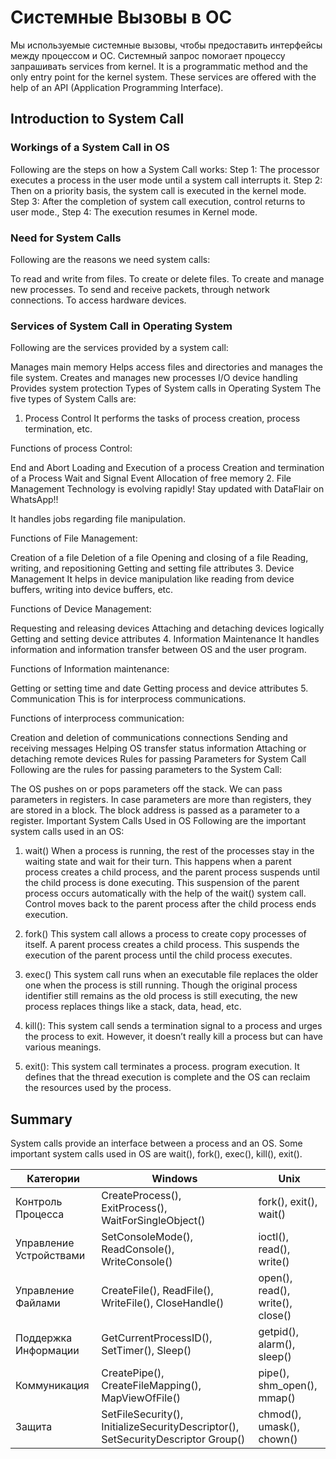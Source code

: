 # Системные Вызовы в ОС

Мы используемые системные вызовы, чтобы предоставить интерфейсы между процессом и ОС.
Системный запрос помогает процессу запрашивать services from kernel. It is a programmatic method and the only entry point for the kernel system. These services are offered with the help of an API (Application Programming Interface).

## Introduction to System Call

### Workings of a System Call in OS
Following are the steps on how a System Call works:
Step 1: The processor executes a process in the user mode until a system call interrupts it.
Step 2: Then on a priority basis, the system call is executed in the kernel mode.
Step 3: After the completion of system call execution, control returns to user mode.,
Step 4: The execution resumes in Kernel mode.

### Need for System Calls
Following are the reasons we need system calls:

To read and write from files.
To create or delete files.
To create and manage new processes.
To send and receive packets, through network connections.
To access hardware devices.

### Services of System Call in Operating System
Following are the services provided by a system call:

Manages main memory
Helps access files and directories and manages the file system.
Creates and manages new processes
I/O device handling
Provides system protection
Types of System calls in Operating System
The five types of System Calls are:

1. Process Control
It performs the tasks of process creation, process termination, etc.

Functions of process Control:

End and Abort
Loading and Execution of a process
Creation and termination of a Process
Wait and Signal Event
Allocation of free memory
2. File Management
Technology is evolving rapidly!
Stay updated with DataFlair on WhatsApp!!

It handles jobs regarding file manipulation.

Functions of File Management:

Creation of a file
Deletion of a file
Opening and closing of a file
Reading, writing, and repositioning
Getting and setting file attributes
3. Device Management
It helps in device manipulation like reading from device buffers, writing into device buffers, etc.

Functions of Device Management:

Requesting and releasing devices
Attaching and detaching devices logically
Getting and setting device attributes
4. Information Maintenance
It handles information and information transfer between OS and the user program.

Functions of Information maintenance:

Getting or setting time and date
Getting process and device attributes
5. Communication
This is for interprocess communications.

Functions of interprocess communication:

Creation and deletion of communications connections
Sending and receiving messages
Helping OS transfer status information
Attaching or detaching remote devices
Rules for passing Parameters for System Call
Following are the rules for passing parameters to the System Call:

The OS pushes on or pops parameters off the stack.
We can pass parameters in registers.
In case parameters are more than registers, they are stored in a block. The block address is passed as a parameter to a register.
Important System Calls Used in OS
Following are the important system calls used in an OS:

1. wait()
When a process is running, the rest of the processes stay in the waiting state and wait for their turn. This happens when a parent process creates a child process, and the parent process suspends until the child process is done executing. This suspension of the parent process occurs automatically with the help of the wait() system call. Control moves back to the parent process after the child process ends execution.

2. fork()
This system call allows a process to create copy processes of itself. A parent process creates a child process. This suspends the execution of the parent process until the child process executes.

3. exec()
This system call runs when an executable file replaces the older one when the process is still running. Though the original process identifier still remains as the old process is still executing, the new process replaces things like a stack, data, head, etc.

4. kill():
This system call sends a termination signal to a process and urges the process to exit. However, it doesn’t really kill a process but can have various meanings.

5. exit():
This system call terminates a process. program execution. It defines that the thread execution is complete and the OS can reclaim the resources used by the process.

## Summary
System calls provide an interface between a process and an OS. Some important system calls used in OS are wait(), fork(), exec(), kill(), exit().

| Категории |	Windows |	Unix |
| --- | --- | --- |
| Контроль Процесса |	CreateProcess(), ExitProcess(), WaitForSingleObject() |	fork(), exit(), wait() |
| Управление Устройствами |	SetConsoleMode(), ReadConsole(), WriteConsole() |	ioctl(), read(), write() |
| Управление Файлами |	CreateFile(), ReadFile(), WriteFile(), CloseHandle() |	open(), read(), write(), close() |
| Поддержка Информации |	GetCurrentProcessID(), SetTimer(), Sleep() |	getpid(), alarm(), sleep() |
| Коммуникация |	CreatePipe(), CreateFileMapping(), MapViewOfFile() |	pipe(), shm_open(), mmap() |
| Защита |	SetFileSecurity(), InitializeSecurityDescriptor(), SetSecurityDescriptor Group() |	chmod(), umask(), chown() |
